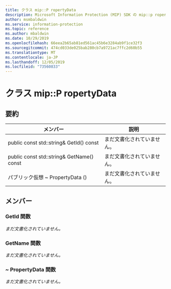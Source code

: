 ```yaml
---
title: クラス mip::P ropertyData
description: Microsoft Information Protection (MIP) SDK の mip::p ropertydata クラスについて説明します。
author: msmbaldwin
ms.service: information-protection
ms.topic: reference
ms.author: mbaldwin
ms.date: 10/29/2019
ms.openlocfilehash: 66eea2b65ab81ed561ac45b6e3284ab9f1ce32f3
ms.sourcegitcommit: 474cd033de025bab280cb7a9721ac7ffc2d60b55
ms.translationtype: MT
ms.contentlocale: ja-JP
ms.lasthandoff: 12/05/2019
ms.locfileid: "73560833"
---
```

# <a name="class-mippropertydata"></a>クラス mip::P ropertyData 
  
## <a name="summary"></a>要約
 メンバー                        | 説明                                
--------------------------------|---------------------------------------------
public const std::string& GetId() const  | まだ文書化されていません。
public const std::string& GetName() const  | まだ文書化されていません。
パブリック仮想 ~ PropertyData ()  | まだ文書化されていません。
  
## <a name="members"></a>メンバー
  
### <a name="getid-function"></a>GetId 関数
_まだ文書化されていません。_

  
### <a name="getname-function"></a>GetName 関数
_まだ文書化されていません。_

  
### <a name="propertydata-function"></a>~ PropertyData 関数
_まだ文書化されていません。_
